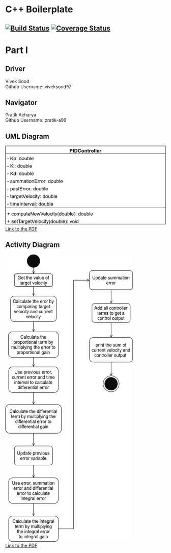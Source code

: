 # C++ Boilerplate
[![Build Status](https://app.travis-ci.com/viveksood97/cpp-boilerplate.svg?branch=master)](https://app.travis-ci.com/viveksood97/cpp-boilerplate)
[![Coverage Status](https://coveralls.io/repos/github/viveksood97/cpp-boilerplate/badge.svg?branch=master)](https://coveralls.io/github/viveksood97/cpp-boilerplate?branch=master)
---
# Part I

## Driver 
Vivek Sood \
Github Username: viveksood97


## Navigator
Pratik Acharya \
Github Username: pratik-a99 

## UML Diagram
![UML Diagram for the class PIDController](TDD_UML.png "UML") \
[Link to the PDF](https://drive.google.com/file/d/1mB3QGFGTcNCEAUvfmSz2qRmXcQdjdS70/view?usp=sharing)

## Activity Diagram
![Activity Diagram of the PID Code](TDD_activity_diagram.png "Activity Diagram") \
[Link to the PDF](https://drive.google.com/file/d/17HL5u0FMskLM-HcG4wG3E4nzX6cem7cY/view?usp=sharing)
